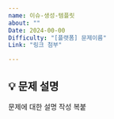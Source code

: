 ```yaml
---
name: 이슈-생성-템플릿
about: ""
Date: 2024-00-00
Difficulty: "[플랫폼] 문제이름"
Link: "링크 첨부"

---
```


## 💡 문제 설명
문제에 대한 설명 작성 복붙
